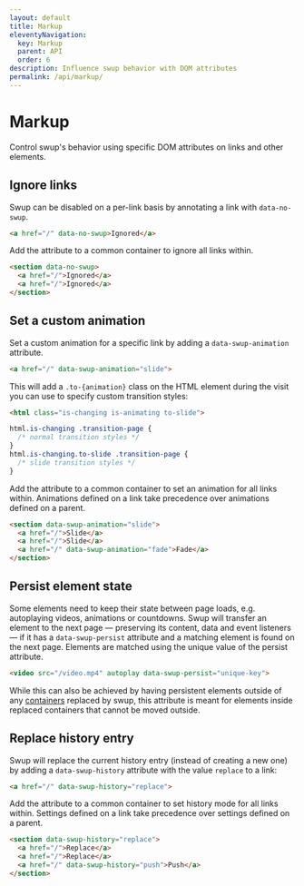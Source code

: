 ```yaml
---
layout: default
title: Markup
eleventyNavigation:
  key: Markup
  parent: API
  order: 6
description: Influence swup behavior with DOM attributes
permalink: /api/markup/
---
```


# Markup

Control swup's behavior using specific DOM attributes on links and other elements.

## Ignore links

Swup can be disabled on a per-link basis by annotating a link with `data-no-swup`.

```html
<a href="/" data-no-swup>Ignored</a>
```

Add the attribute to a common container to ignore all links within.

```html
<section data-no-swup>
  <a href="/">Ignored</a>
  <a href="/">Ignored</a>
</section>
```

## Set a custom animation

Set a custom animation for a specific link by adding a `data-swup-animation` attribute.

```html
<a href="/" data-swup-animation="slide">
```

This will add a `.to-{animation}` class on the HTML element during the visit you can
use to specify custom transition styles:

```html
<html class="is-changing is-animating to-slide">
```

```css
html.is-changing .transition-page {
  /* normal transition styles */
}
html.is-changing.to-slide .transition-page {
  /* slide transition styles */
}
```

Add the attribute to a common container to set an animation for all links within. Animations defined
on a link take precedence over animations defined on a parent.

```html
<section data-swup-animation="slide">
  <a href="/">Slide</a>
  <a href="/">Slide</a>
  <a href="/" data-swup-animation="fade">Fade</a>
</section>
```

## Persist element state

Some elements need to keep their state between page loads, e.g. autoplaying videos, animations or
countdowns. Swup will transfer an element to the next page — preserving its content, data and
event listeners — if it has a `data-swup-persist` attribute and a matching element is found on the
next page. Elements are matched using the unique value of the persist attribute.

```html
<video src="/video.mp4" autoplay data-swup-persist="unique-key">
```

While this can also be achieved by having persistent elements outside of any
[containers](/options/#containers) replaced by swup, this attribute is meant for
elements inside replaced containers that cannot be moved outside.

## Replace history entry

Swup will replace the current history entry (instead of creating a new one) by
adding a `data-swup-history` attribute with the value `replace` to a link:

```html
<a href="/" data-swup-history="replace">
```

Add the attribute to a common container to set history mode for all links within. Settings defined
on a link take precedence over settings defined on a parent.

```html
<section data-swup-history="replace">
  <a href="/">Replace</a>
  <a href="/">Replace</a>
  <a href="/" data-swup-history="push">Push</a>
</section>
```
